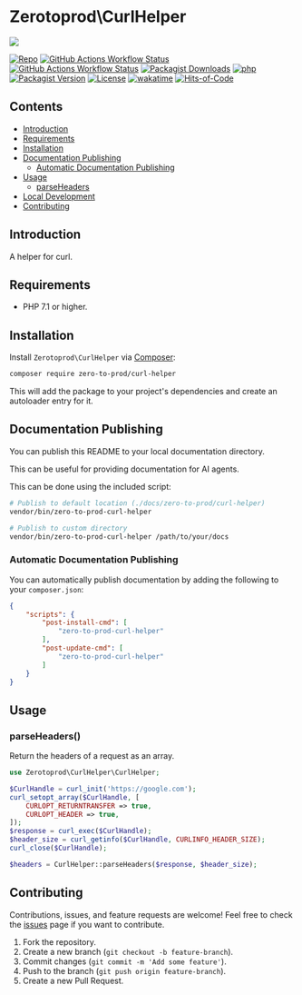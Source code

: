 # Zerotoprod\CurlHelper

![](art/logo.png)

[![Repo](https://img.shields.io/badge/github-gray?logo=github)](https://github.com/zero-to-prod/curl-helper)
[![GitHub Actions Workflow Status](https://img.shields.io/github/actions/workflow/status/zero-to-prod/curl-helper/test.yml?label=test)](https://github.com/zero-to-prod/curl-helper/actions)
[![GitHub Actions Workflow Status](https://img.shields.io/github/actions/workflow/status/zero-to-prod/curl-helper/backwards_compatibility.yml?label=backwards_compatibility)](https://github.com/zero-to-prod/curl-helper/actions)
[![Packagist Downloads](https://img.shields.io/packagist/dt/zero-to-prod/curl-helper?color=blue)](https://packagist.org/packages/zero-to-prod/curl-helper/stats)
[![php](https://img.shields.io/packagist/php-v/zero-to-prod/curl-helper.svg?color=purple)](https://packagist.org/packages/zero-to-prod/curl-helper/stats)
[![Packagist Version](https://img.shields.io/packagist/v/zero-to-prod/curl-helper?color=f28d1a)](https://packagist.org/packages/zero-to-prod/curl-helper)
[![License](https://img.shields.io/packagist/l/zero-to-prod/curl-helper?color=pink)](https://github.com/zero-to-prod/curl-helper/blob/main/LICENSE.md)
[![wakatime](https://wakatime.com/badge/github/zero-to-prod/curl-helper.svg)](https://wakatime.com/badge/github/zero-to-prod/curl-helper)
[![Hits-of-Code](https://hitsofcode.com/github/zero-to-prod/curl-helper?branch=main)](https://hitsofcode.com/github/zero-to-prod/curl-helper/view?branch=main)

## Contents

- [Introduction](#introduction)
- [Requirements](#requirements)
- [Installation](#installation)
- [Documentation Publishing](#documentation-publishing)
  - [Automatic Documentation Publishing](#automatic-documentation-publishing)
- [Usage](#usage)
  - [parseHeaders](#parseheaders)
- [Local Development](./LOCAL_DEVELOPMENT.md)
- [Contributing](#contributing)

## Introduction

A helper for curl.

## Requirements

- PHP 7.1 or higher.

## Installation

Install `Zerotoprod\CurlHelper` via [Composer](https://getcomposer.org/):

```bash
composer require zero-to-prod/curl-helper
```

This will add the package to your project's dependencies and create an autoloader entry for it.

## Documentation Publishing

You can publish this README to your local documentation directory.

This can be useful for providing documentation for AI agents.

This can be done using the included script:

```bash
# Publish to default location (./docs/zero-to-prod/curl-helper)
vendor/bin/zero-to-prod-curl-helper

# Publish to custom directory
vendor/bin/zero-to-prod-curl-helper /path/to/your/docs
```

### Automatic Documentation Publishing

You can automatically publish documentation by adding the following to your `composer.json`:

```json
{
    "scripts": {
        "post-install-cmd": [
            "zero-to-prod-curl-helper"
        ],
        "post-update-cmd": [
            "zero-to-prod-curl-helper"
        ]
    }
}
```

## Usage

### parseHeaders()

Return the headers of a request as an array.

```php
use Zerotoprod\CurlHelper\CurlHelper;

$CurlHandle = curl_init('https://google.com');
curl_setopt_array($CurlHandle, [
    CURLOPT_RETURNTRANSFER => true,
    CURLOPT_HEADER => true,
]);
$response = curl_exec($CurlHandle);
$header_size = curl_getinfo($CurlHandle, CURLINFO_HEADER_SIZE);
curl_close($CurlHandle);

$headers = CurlHelper::parseHeaders($response, $header_size);

```

## Contributing

Contributions, issues, and feature requests are welcome!
Feel free to check the [issues](https://github.com/zero-to-prod/curl-helper/issues) page if you want to contribute.

1. Fork the repository.
2. Create a new branch (`git checkout -b feature-branch`).
3. Commit changes (`git commit -m 'Add some feature'`).
4. Push to the branch (`git push origin feature-branch`).
5. Create a new Pull Request.
